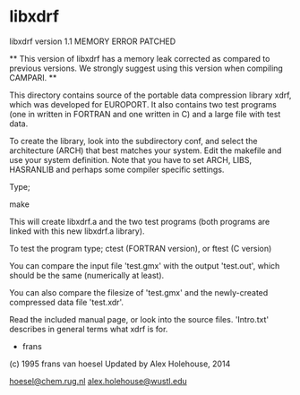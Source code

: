 libxdrf
====

libxdrf version 1.1 MEMORY ERROR PATCHED

** This version of libxdrf has a memory leak corrected as compared
   to previous versions. We strongly suggest using this version when compiling
   CAMPARI.
** 	       

This directory contains source of the portable data compression 
library xdrf, which was developed for EUROPORT.
It also contains two test programs (one in written in FORTRAN and
one written in C) and a large file with test data.

To create the library, look into the subdirectory conf, and select
the architecture (ARCH) that best matches your system. Edit the makefile
and use your system definition.
Note that you have to set ARCH, LIBS, HASRANLIB and perhaps some
compiler specific settings.

Type;

make

This will create libxdrf.a and the two test programs (both programs
are linked with this new libxdrf.a library).

To test the program type;
ctest 	(FORTRAN version), or 
ftest   (C version)

You can compare the input file 'test.gmx' with the output 'test.out',
which should be the same (numerically at least).

You can also compare the filesize of 'test.gmx' and the newly-created
compressed data file 'test.xdr'. 

Read the included manual page, or look into the source files.
'Intro.txt' describes in general terms what xdrf is for.

- frans

(c) 1995 frans van hoesel
Updated by Alex Holehouse, 2014

hoesel@chem.rug.nl
alex.holehouse@wustl.edu
